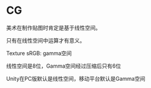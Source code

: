 # CG

美术在制作贴图时肯定是基于线性空间。

只有在线性空间中运算才有意义。

Texture sRGB: gamma空间

线性空间是8位，Gamma空间经过压缩后只有6位

Unity在PC版默认是线性空间，移动平台默认是Gamma空间
